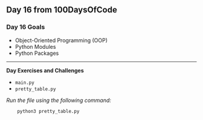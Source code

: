 ## Day 16 from 100DaysOfCode

### Day 16 Goals

- Object-Oriented Programming (OOP)
- Python Modules
- Python Packages
___

**Day Exercises and Challenges**

- `main.py`
- `pretty_table.py`

[//]: # (**Day's Project is** **.)

*Run the file using the following command:*

``` bash
    python3 pretty_table.py
```